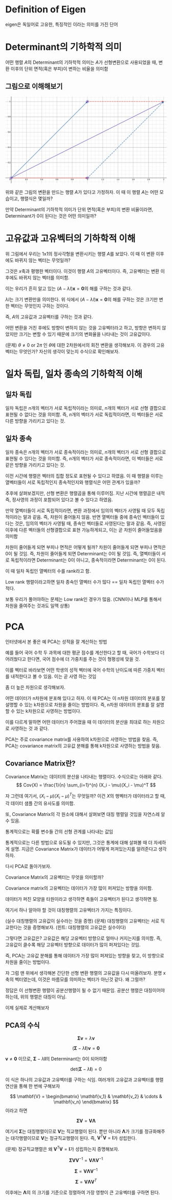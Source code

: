 # Definition of Eigen
eigen은 독일어로 고유한, 특징적인 이라는 의미를 가진 단어

# Determinant의 기하학적 의미
어떤 행렬 $A$의 Determinant의 기하학적 의미는 $A$가 선형변환으로 사용되었을 때, 변환 이후의 단위 면적(혹은 부피)이 변하는 비율을 의미함

## 그림으로 이해해보기
![](attachments/Pasted%20image%2020250408143456.png)

위와 같은 그림의 변환을 만드는 행렬 $A$가 있다고 가정하자. 이 때 이 행렬 $A$는 어떤 모습이고, 행렬식은 몇일까?

만약 Determinant의 기하학적 의미가 단위 면적(혹은 부피)의 변환 비율이라면, Determinant가 0이 된다는 것은 어떤 의미일까?


# 고유값과 고유벡터의 기하학적 이해
위 그림에서 우리는 1x1의 정사각형을 변환시키는 행렬 $A$를 보았다. 이 때 이 변환 이후에도 바뀌지 않는 벡터는 무엇일까?

그것은 $x$축과 평행한 벡터이다. 이것이 행렬 $A$의 고유벡터이다. 즉, 고유벡터는 변환 이후에도 바뀌지 않는 벡터를 의미함.

이는 우리가 흔히 알고 있는 $(A - \lambda I) \mathbf{x} = \mathbf{0}$의 해를 구하는 것과 같다. 

$\lambda I$는 크기 변환만을 의미한다. 위 식에서 $(A - \lambda I) \mathbf{x} = \mathbf{0}$의 해를 구하는 것은 크기만 변한 벡터는 무엇인지 구하는 것이다.

즉, $A$의 고유값과 고유벡터를 구하는 것과 같다.


어떤 변환을 거친 후에도 방향이 변하지 않는 것을 고유벡터라고 하고, 방향은 변하지 않았지만 크기는 변할 수 있기 때문에 크기의 변화율을 나타내는 것이 고유값이다.

(문제) $\theta \neq 0 \text{ or } 2\pi$ 인 $\theta$에 대한 2차원에서의 회전 변환을 생각해보자. 이 경우의 고유벡터는 무엇인가? 자신의 생각이 맞는지 수식으로 확인해보자.

# 일차 독립, 일차 종속의 기하학적 이해
## 일차 독립
일차 독립은 $n$개의 벡터가 서로 독립적이라는 의미로, $n$개의 벡터가 서로 선형 결합으로 표현될 수 없다는 것을 의미함. 즉, $n$개의 벡터가 서로 독립적이라면, 이 벡터들은 서로 다른 방향을 가리키고 있다는 것.
## 일차 종속
일차 종속은 $n$개의 벡터가 서로 종속적이라는 의미로, $n$개의 벡터가 서로 선형 결합으로 표현될 수 있다는 것을 의미함. 즉, $n$개의 벡터가 서로 종속적이라면, 이 벡터들은 서로 같은 방향을 가리키고 있다는 것.

이전 시간에 행렬은 벡터의 집합 정도로 표현될 수 있다고 하였음. 이 때 행렬을 이루는 열벡터들이 서로 독립적인지 종속적인지와 행렬식은 어떤 관계가 있을까?

추후에 살펴보겠지만, 선형 변환은 행렬곱을 통해 이루어짐. 지난 시간에 행렬곱은 내적 즉, 정사영의 과정이 포함되어 있다고 볼 수 있다고 하였음.

만약 열벡터들이 서로 독립적이라면, 변환 과정에서 임의의 벡터가 사영될 때 모두 독립적이라는 말과 같음. 즉, 차원이 줄어들지 않음. 반면 열벡터들 중에 종속인 벡터들이 있다는 것은, 임의의 벡터가 사영될 때, 종속인 벡터들로 사영된다는 말과 같음. 즉, 사영된 이후에 다른 벡터들의 선형결합으로 표현 가능하게되고, 이는 곧 차원이 줄어들었음을 의미함

차원이 줄어들게 되면 부피나 면적은 어떻게 될까? 차원이 줄어들게 되면 부피나 면적은 0이 될 것임. 즉, 차원이 줄어들게 되면 Determinant는 0이 될 것임. 즉, 열벡터들이 서로 독립적이라면 Determinant는 0이 아니고, 종속적이라면 Determinant는 0이 된다.

이 때 일차 독립인 열벡터의 수를 rank라고 함.

Low rank 행렬이라고하면 일차 종속인 열벡터 수가 많다 == 일차 독립인 열벡터 수가 적다.

보통 우리가 풀어야하는 문제는 Low rank인 경우가 많음. (CNN이나 MLP를 통해서 차원을 줄여주는 것과도 일맥 상통)




# PCA
인터넷에서 본 좋은 예
PCA는 성적을 잘 계산하는 방법

예를 들어 국어 수학 두 과목에 대한 평균 점수를 계산한다고 할 때, 국어가 수학보다 더 어려웠다고 한다면, 국어 점수에 더 가중치를 주는 것이 형평성에 맞을 것.

이를 벡터로 바라보면 어떤 학생의 성적 벡터에 국어 수학의 난이도에 따른 가중치 벡터를 내적한다고 볼 수 있음.
이는 곧 사영 하는 것임

좀 더 높은 차원으로 생각해보자.

어떤 데이터가 n차원에 분포해 있다고 하자. 이 때 PCA는 이 n차원 데이터의 분포를 잘 설명할 수 있는 k차원으로 차원을 줄이는 방법이다. 즉, n차원 데이터의 분포를 잘 설명할 수 있는 k차원으로 사영하는 방법이다.

이를 다르게 말하면 어떤 데이터가 주어졌을 때 이 데이터의 분산을 최대로 하는 차원으로 사영하는 것 과 같다.

PCA는 주로 covariance matrix를 사용하여 k차원으로 사영하는 방법을 찾음. 즉, PCA는 covariance matrix의 고유값 분해를 통해 k차원으로 사영하는 방법을 찾음.

## Covariance Matrix란?
Covariance Matrix는 데이터의 분산을 나타내는 행렬이다. 수식으로는 아래와 같다.
$$
Cov(X) = \frac{1}{n} \sum_{i=1}^{n} (X_i - \mu)(X_i - \mu)^T
$$

자 그런데 여기서, $(X_i - \mu)(X_i - \mu)^T$는 무엇일까? 이건 $X$의 행벡터가 데이터라고 할 때, 각 데이터 샘플 간의 유사도를 의미함.

또, Covariance Matrix의 각 원소에 대해서 살펴보면 대칭 행렬일 것임을 자연스레 알 수 있음.

통계적으로는 확률 변수들 간의 선형 관계를 나타내는 값임

통계적으로는 다른 방법으로 유도될 수 있지만, 그것은 통계에 대해 살펴볼 때 더 자세하게 설명.
지금은 Covariance Matrix가 데이터가 어떻게 퍼져있는지를 알려준다고 생각하자.

다시 PCA로 돌아가보자.

Covariance Matrix의 고유벡터는 무엇을 의미할까?

Covariance matrix의 고유벡터는 데이터가 가장 많이 퍼져있는 방향을 의미함.

데이터가 퍼진 모양을 타원이라고 생각하면 축들이 고유벡터가 된다고 생각하면 됨.

여기서 하나 알아야 할 것이 대칭행렬의 고유벡터가 가지는 특징이다.

(실수 대칭행렬의 고유값이 실수라는 것을 증명)
(문제) 대칭행렬의 고유벡터는 서로 직교한다는 것을 증명해보자. (힌트: 대칭행렬의 고유값은 실수이다)

그렇다면 고유값은? 고유값은 해당 고유벡터 방향으로 얼마나 커지는지를 의미함. 즉, 고유값이 클수록 해당 고유벡터 방향으로 데이터가 많이 퍼져있다는 것임.

즉, PCA는 고유값 분해를 통해 데이터가 가장 많이 퍼져있는 방향을 찾고, 이 방향으로 차원을 줄이는 방법이다.

자 그럼 맨 위에서 생각해본 간단한 선형 변환 행렬의 고유값을 다시 떠올려보자. 분명 x축의 벡터였는데, 이것은 마름모를 의미하는 벡터가 아닌것 같다. 왜 그럴까?

정답은 이 선형변환 행렬이 공분산행렬이 될 수 없기 때문임. 공분산 행렬은 대칭이어야하는데, 위의 행렬은 대칭이 아님.

이제 실제로 계산해보자

## PCA의 수식
$$
\mathbf{\Sigma} \mathbf{v} = \lambda \mathbf{v}
$$

$$
(\mathbf{\Sigma} - \lambda \mathbf{I}) \mathbf{v} = \mathbf{0}
$$

$\mathbf{v} \neq \mathbf{0}$ 이므로, $\mathbf{\Sigma} - \lambda \mathbf{I}$의 Determinant는 0이 되어야함

$$
\text{det}(\mathbf{\Sigma} - \lambda \mathbf{I}) = 0
$$

이 식은 하나의 고유값과 고유벡터를 구하는 식임. 여러개의 고유값과 고유벡터를 행렬 연산을 통해 한 번에 구해보자

$$
\mathbf{V} = \begin{bmatrix}
\mathbf{v_1} & \mathbf{v_2} & \cdots & \mathbf{v_n}
\end{bmatrix}
$$
이라고 하면

$$
\mathbf{\Sigma} \mathbf{V} = \mathbf{V} \mathbf{\Lambda}
$$

여기서 $\mathbf{\Sigma}$는 대칭행렬이므로 $\mathbf{V}$는 직교행렬이 된다. 뿐만 아니라 $\mathbf{\Lambda}$가 크기를 정규화해주는 대각행렬이므로 $\mathbf{V}$는 정규직교행렬이 된다. 즉, $\mathbf{V}^T \mathbf{V} = \mathbf{I}$가 성립한다.

(문제) 정규직교행렬은 왜 $\mathbf{V}^T \mathbf{V} = \mathbf{I}$가 성립하는지 증명해보자.


$$
\mathbf{\Sigma} \mathbf{V} \mathbf{V}^{-1} = \mathbf{V} \mathbf{\Lambda} \mathbf{V}^{-1}
$$

$$
\mathbf{\Sigma} = \mathbf{V} \mathbf{\Lambda} \mathbf{V}^{-1}
$$

$$
\mathbf{\Sigma} = \mathbf{V} \mathbf{\Lambda} \mathbf{V}^{T}
$$


이후에는 $\mathbf{\Lambda}$의 의 크기를 기준으로 정렬하여 가장 영향이 큰 고유벡터를 구하면 된다.